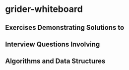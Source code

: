 # grider-whiteboard

## Exercises Demonstrating Solutions to 
## Interview Questions Involving 
## Algorithms and Data Structures


